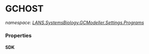 ﻿# GCHOST
_namespace: [LANS.SystemsBiology.GCModeller.Settings.Programs](./index.md)_






### Properties

#### SDK

